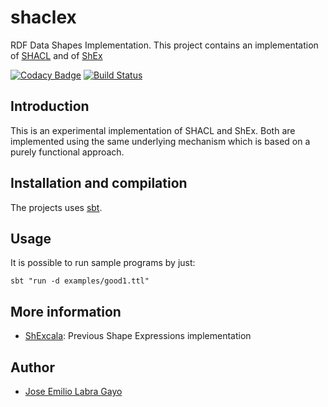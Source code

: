 # shaclex

RDF Data Shapes Implementation. This project contains an implementation of
[SHACL](http://w3c.github.io/data-shapes/shacl/) and of
[ShEx](http://www.shex.io)


[![Codacy Badge](https://api.codacy.com/project/badge/grade/f87bd2ebcfa94dce89e2a981ff13decd)](https://www.codacy.com/app/jelabra/shaclex)
[![Build Status](https://travis-ci.org/labra/shaclex.svg?branch=master)](https://travis-ci.org/labra/shaclex)

## Introduction

This is an experimental implementation of SHACL and ShEx. Both are implemented using the same underlying mechanism which is based
 on a purely functional approach.

## Installation and compilation

The projects uses [sbt](http://www.scala-sbt.org/).  

## Usage

It is possible to run sample programs by just:

```
sbt "run -d examples/good1.ttl"
```

## More information

* [ShExcala](http://labra.github.io/ShExcala/): Previous Shape Expressions implementation

## Author

* [Jose Emilio Labra Gayo](http://www.di.uniovi.es/~labra)



